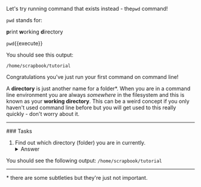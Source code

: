 Let's try running command that exists instead - the``pwd`` command!
 
 ``pwd`` stands for: 
 
 **p**rint **w**orking **d**irectory

`pwd`{{execute}}

You should see this output:

`/home/scrapbook/tutorial`

Congratulations you've just run your first command on command line!

 A **directory** is just another name for a folder\*. When you are in a 
 command line environment you are always *somewhere* in the filesystem and 
 this is known as your **working directory**.  This can be a weird concept 
 if you only haven't used command line before but you will get used to 
 this really quickly - don't worry about it.

________
### Tasks

1) Find out which directory (folder) you are in currently.
    <details>
        <summary>Answer</summary>
            `pwd`{{execute}}
    </details>

You should see the following output:
`/home/scrapbook/tutorial`


___________
\* there are some 
subtleties but they're just not important.

